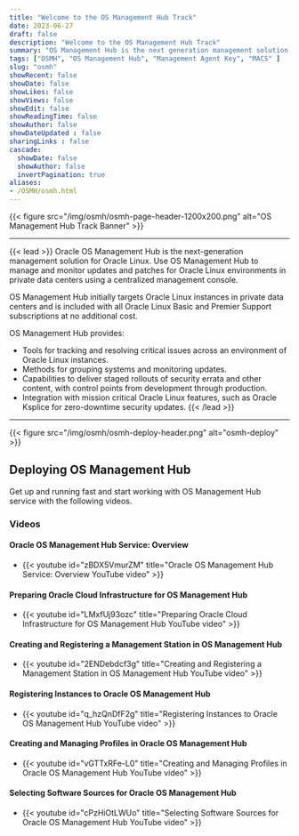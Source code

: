 ```yaml
---
title: "Welcome to the OS Management Hub Track"
date: 2023-06-27
draft: false
description: "Welcome to the OS Management Hub Track"
summary: "OS Management Hub is the next generation management solution for Oracle Linux. This track provides a learning path with step-by-step instructions and guidance for using the service.  Oracle OS Management Hub is used to manage and monitor updates and patches for the operating system environments in private data centers through a single management console. It simplifies the provisioning and maintaining of large deployments of physical servers and virtual machines that span public cloud and private data centers."
tags: ["OSMH", "OS Management Hub", "Management Agent Key", "MACS" ]
slug: "osmh"
showRecent: false
showDate: false
showLikes: false
showViews: false
showEdit: false
showReadingTime: false
showAuthor: false
showDateUpdated : false
sharingLinks : false
cascade:
  showDate: false
  showAuthor: false
  invertPagination: true
aliases:
- /OSMH/osmh.html
---
```


{{< figure src="/img/osmh/osmh-page-header-1200x200.png" alt="OS Management Hub Track Banner" >}}

---

{{< lead >}} Oracle OS Management Hub is the next-generation management solution for Oracle Linux. Use OS Management Hub to manage and monitor updates and patches for Oracle Linux environments in private data centers using a centralized management console.

OS Management Hub initially targets Oracle Linux instances in private data centers and is included with all Oracle Linux Basic and Premier Support subscriptions at no additional cost.

OS Management Hub provides:

- Tools for tracking and resolving critical issues across an environment of Oracle Linux instances.
- Methods for grouping systems and monitoring updates.
- Capabilities to deliver staged rollouts of security errata and other content, with control points from development through production.
- Integration with mission critical Oracle Linux features, such as Oracle Ksplice for zero-downtime security updates. {{< /lead >}}

---

{{< figure src="/img/osmh/osmh-deploy-header.png" alt="osmh-deploy" >}}

## Deploying OS Management Hub 

Get up and running fast and start working with OS Management Hub service with the following videos.

### Videos

#### Oracle OS Management Hub Service: Overview

- {{< youtube id="zBDX5VmurZM" title="Oracle OS Management Hub Service: Overview YouTube video" >}}

#### Preparing Oracle Cloud Infrastructure for OS Management Hub

- {{< youtube id="LMxfUj93ozc" title="Preparing Oracle Cloud Infrastructure for OS Management Hub YouTube video" >}}

#### Creating and Registering a Management Station in OS Management Hub

- {{< youtube id="2ENDebdcf3g" title="Creating and Registering a Management Station in OS Management Hub YouTube video" >}}

#### Registering Instances to Oracle OS Management Hub

- {{< youtube id="q_hzQnDfF2g" title="Registering Instances to Oracle OS Management Hub YouTube video" >}}

#### Creating and Managing Profiles in Oracle OS Management Hub

- {{< youtube id="vGTTxRFe-L0" title="Creating and Managing Profiles in Oracle OS Management Hub YouTube video" >}}

#### Selecting Software Sources for Oracle OS Management Hub

- {{< youtube id="cPzHiOtLWUo" title="Selecting Software Sources for Oracle OS Management Hub YouTube video" >}}